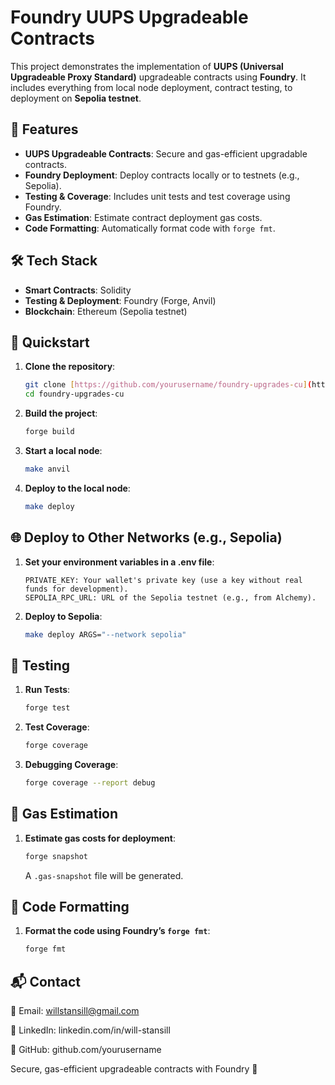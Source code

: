 # Foundry UUPS Upgradeable Contracts

This project demonstrates the implementation of **UUPS (Universal Upgradeable Proxy Standard)** upgradeable contracts using **Foundry**. It includes everything from local node deployment, contract testing, to deployment on **Sepolia testnet**.

## 🚀 Features

-   **UUPS Upgradeable Contracts**: Secure and gas-efficient upgradable contracts.
-   **Foundry Deployment**: Deploy contracts locally or to testnets (e.g., Sepolia).
-   **Testing & Coverage**: Includes unit tests and test coverage using Foundry.
-   **Gas Estimation**: Estimate contract deployment gas costs.
-   **Code Formatting**: Automatically format code with `forge fmt`.

## 🛠 Tech Stack

-   **Smart Contracts**: Solidity
-   **Testing & Deployment**: Foundry (Forge, Anvil)
-   **Blockchain**: Ethereum (Sepolia testnet)

## 🚀 Quickstart

1.  **Clone the repository**:

    ```bash
    git clone [https://github.com/yourusername/foundry-upgrades-cu](https://github.com/yourusername/foundry-upgrades-cu)
    cd foundry-upgrades-cu
    ```

2.  **Build the project**:

    ```bash
    forge build
    ```

3.  **Start a local node**:

    ```bash
    make anvil
    ```

4.  **Deploy to the local node**:

    ```bash
    make deploy
    ```

## 🌐 Deploy to Other Networks (e.g., Sepolia)

1.  **Set your environment variables in a .env file**:

    ```
    PRIVATE_KEY: Your wallet's private key (use a key without real funds for development).
    SEPOLIA_RPC_URL: URL of the Sepolia testnet (e.g., from Alchemy).
    ```

2.  **Deploy to Sepolia**:

    ```bash
    make deploy ARGS="--network sepolia"
    ```

## 🧪 Testing

1.  **Run Tests**:

    ```bash
    forge test
    ```

2.  **Test Coverage**:

    ```bash
    forge coverage
    ```

3.  **Debugging Coverage**:

    ```bash
    forge coverage --report debug
    ```

## 💨 Gas Estimation

1.  **Estimate gas costs for deployment**:

    ```bash
    forge snapshot
    ```

    A `.gas-snapshot` file will be generated.

## 🔧 Code Formatting

1.  **Format the code using Foundry’s `forge fmt`**:

    ```bash
    forge fmt
    ```

## 📬 Contact

📧 Email: willstansill@gmail.com

💼 LinkedIn: linkedin.com/in/will-stansill

🐙 GitHub: github.com/yourusername

Secure, gas-efficient upgradeable contracts with Foundry 🚀
